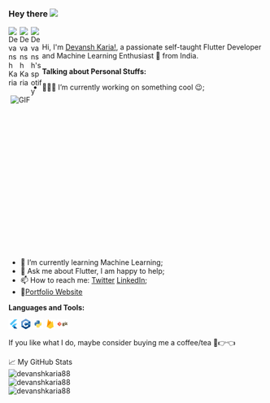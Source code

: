 ### Hey there <img src="https://media.giphy.com/media/hvRJCLFzcasrR4ia7z/giphy.gif" width="25px">
<a href="https://twitter.com/devanshkaria2">
  <img align="left" alt="Devansh Karia" | Twitter" width="22px" src="https://raw.githubusercontent.com/peterthehan/peterthehan/master/assets/twitter.svg" />
</a>
<a href="https://www.linkedin.com/in/devansh-karia/">
  <img align="left" alt="Devansh Karia" width="22px" src="https://raw.githubusercontent.com/peterthehan/peterthehan/master/assets/linkedin.svg" />
</a>
<a href="https://open.spotify.com/user/dtv9558tisremh6c1beqk9w9k">
  <img align="left" alt="Devansh's spotify" width="22px" src="https://raw.githubusercontent.com/peterthehan/peterthehan/master/assets/spotify.svg" />
</a>
<!-- <a href="https://www.reddit.com/user/geekyabhi/">
  <img align="left" alt="Abhishek's Reddit" width="22px" src="https://raw.githubusercontent.com/peterthehan/peterthehan/master/assets/reddit.svg" />
</a> -->

<!-- ![](https://visitor-badge.glitch.me/badge?page_id=devanshkaria88.devanshkaria88) -->

<br />

Hi, I'm [Devansh Karia!](https://devanshkaria.codes/#/), a passionate self-taught Flutter Developer and Machine Learning Enthusiast 🚀 from India.

  <img align="right" alt="GIF" src="https://github.com/abhisheknaiidu/abhisheknaiidu/blob/master/code.gif?raw=true" width="500" height="320" />
  
**Talking about Personal Stuffs:**

- 👨🏽‍💻 I’m currently working on something cool :wink:;
- 🌱 I’m currently learning Machine Learning; 
- 💬 Ask me about Flutter, I am happy to help;
- 📫 How to reach me: [Twitter](https://twitter.com/devanshkaria2) [LinkedIn](https://www.linkedin.com/in/devansh-karia/);
- 📝[Portfolio Website](https://devanshkaria.codes/)

**Languages and Tools:**  

<code><img height="20" src="https://raw.githubusercontent.com/github/explore/80688e429a7d4ef2fca1e82350fe8e3517d3494d/topics/flutter/flutter.png"></code>
<code><img height="20" src="https://raw.githubusercontent.com/github/explore/80688e429a7d4ef2fca1e82350fe8e3517d3494d/topics/cpp/cpp.png"></code>
<code><img height="20" src="https://raw.githubusercontent.com/github/explore/80688e429a7d4ef2fca1e82350fe8e3517d3494d/topics/python/python.png"></code>
<code><img height="20" src="https://raw.githubusercontent.com/github/explore/80688e429a7d4ef2fca1e82350fe8e3517d3494d/topics/firebase/firebase.png"></code>
<code><img height="20" src="https://raw.githubusercontent.com/github/explore/80688e429a7d4ef2fca1e82350fe8e3517d3494d/topics/git/git.png"></code>



If you like what I do, maybe consider buying me a coffee/tea 🥺👉👈

<!-- <a href="https://www.buymeacoffee.com/abhisheknaiidu" target="_blank"><img src="https://cdn.buymeacoffee.com/buttons/v2/default-red.png" alt="Buy Me A Coffee" width="150" ></a> -->



📈 My GitHub Stats
<br>
<img src="https://github-readme-stats.vercel.app/api?username=devanshkaria88&show_icons=true&theme=dark&bg_color=35,51B87F,19527A,141518,3030FC&count_private=true" alt="devanshkaria88" />
<br>
<img src="https://github-readme-stats.vercel.app/api/top-langs/?username=devanshkaria88&bg_color=35,51B87F,19527A,141518,3030FC&theme=dark" alt="devanshkaria88" />
<br>
<img src="https://github-readme-stats.vercel.app/api/wakatime/?username=devanshkaria88&bg_color=35,51B87F,19527A,141518,3030FC&theme=dark" alt="devanshkaria88" />


